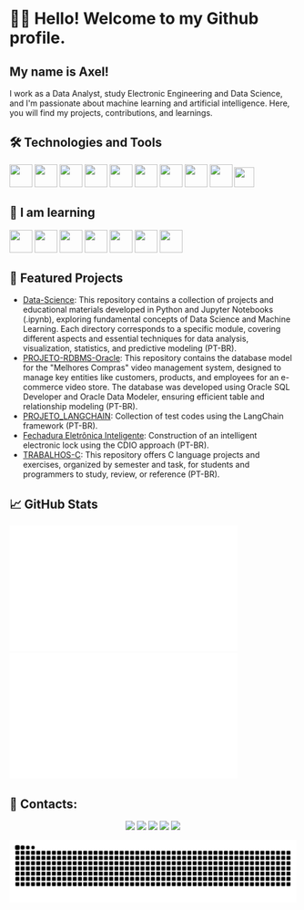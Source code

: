 # 🧑‍💻 Hello! Welcome to my Github profile.
## My name is Axel!

I work as a Data Analyst, study Electronic Engineering and Data Science, and I'm passionate about machine learning and artificial intelligence. Here, you will find my projects, contributions, and learnings.

## 🛠️ Technologies and Tools
<div>
<img loading="lazy" src="https://cdn.jsdelivr.net/gh/devicons/devicon@latest/icons/git/git-original.svg" width="40" height="40"/> 
<img loading="lazy" src="https://cdn.jsdelivr.net/gh/devicons/devicon@latest/icons/python/python-plain.svg" width="40" height="40"/> 
<img loading="lazy" src="https://cdn.jsdelivr.net/gh/devicons/devicon@latest/icons/jupyter/jupyter-original-wordmark.svg" width="40" height="40"/> 
<img loading="lazy" src="https://cdn.jsdelivr.net/gh/devicons/devicon@latest/icons/c/c-original.svg" width="40" height="40"/> 
<img loading="lazy" src="https://cdn.jsdelivr.net/gh/devicons/devicon@latest/icons/oracle/oracle-original.svg" width="40" height="40"/> 
<img loading="lazy" src="https://cdn.jsdelivr.net/gh/devicons/devicon@latest/icons/sqldeveloper/sqldeveloper-original.svg" width="40" height="40"/> 
<img loading="lazy" src="https://cdn.jsdelivr.net/gh/devicons/devicon@latest/icons/microsoftsqlserver/microsoftsqlserver-original.svg" width="40" height="40"/>
<img loading="lazy" src="https://cdn.jsdelivr.net/gh/devicons/devicon@latest/icons/mongodb/mongodb-original.svg" width="40" height="40"/> 
<img loading="lazy" src="https://cdn.jsdelivr.net/gh/devicons/devicon@latest/icons/arduino/arduino-original.svg" width="40" height="40"/>
<img loading="lazy" src="https://cdn.jsdelivr.net/gh/devicons/devicon@latest/icons/trello/trello-original.svg" width="35" height="35"/> 
</div>           
          
## 🔭 I am learning
<div>
<img loading="lazy" src="https://cdn.jsdelivr.net/gh/devicons/devicon@latest/icons/amazonwebservices/amazonwebservices-original-wordmark.svg" width="40" height="40"/> 
<img loading="lazy" src="https://cdn.jsdelivr.net/gh/devicons/devicon@latest/icons/azure/azure-original.svg" width="40" height="40"/>
<img loading="lazy" src="https://cdn.jsdelivr.net/gh/devicons/devicon@latest/icons/googlecloud/googlecloud-original.svg" width="40" height="40"/>
<img loading="lazy" src="https://cdn.jsdelivr.net/gh/devicons/devicon@latest/icons/flask/flask-original.svg" width="40" height="40"/>
<img loading="lazy" src="https://cdn.jsdelivr.net/gh/devicons/devicon@latest/icons/django/django-plain.svg" width="40" height="40"/>
<img loading="lazy" src="https://cdn.jsdelivr.net/gh/devicons/devicon@latest/icons/javascript/javascript-original.svg" width="40" height="40"/>
<img loading="lazy" src="https://cdn.jsdelivr.net/gh/devicons/devicon@latest/icons/html5/html5-original.svg" width="40" height="40"/>
</div> 

## 🌟 Featured Projects

- [Data-Science](https://github.com/AxelPCG/Data-Science): This repository contains a collection of projects and educational materials developed in Python and Jupyter Notebooks (.ipynb), exploring fundamental concepts of Data Science and Machine Learning. Each directory corresponds to a specific module, covering different aspects and essential techniques for data analysis, visualization, statistics, and predictive modeling (PT-BR).
- [PROJETO-RDBMS-Oracle](https://github.com/AxelPCG/PROJETO-RDBMS-Oracle): This repository contains the database model for the "Melhores Compras" video management system, designed to manage key entities like customers, products, and employees for an e-commerce video store. The database was developed using Oracle SQL Developer and Oracle Data Modeler, ensuring efficient table and relationship modeling (PT-BR).
- [PROJETO_LANGCHAIN](https://github.com/AxelPCG/PROJETO_LANGCHAIN): Collection of test codes using the LangChain framework (PT-BR).
- [Fechadura Eletrônica Inteligente](https://github.com/AxelPCG/FECHADURA_ELETRONICA_INTELIGENTE): Construction of an intelligent electronic lock using the CDIO approach (PT-BR).
- [TRABALHOS-C](https://github.com/AxelPCG/TRABALHOS-C): This repository offers C language projects and exercises, organized by semester and task, for students and programmers to study, review, or reference (PT-BR).

## 📈 GitHub Stats

<div>
<a>
<img loading="lazy" src="https://raw.githubusercontent.com/AxelPCG/github-stats/master/generated/languages.svg#gh-dark-mode-only" alt="AxelPCG" width="400" height="220"/>
<img loading="lazy" src="https://raw.githubusercontent.com/AxelPCG/github-stats/master/generated/overview.svg#gh-dark-mode-only" alt="AxelPCG" width="400" height="220"/>
</div>
            
## 📲 Contacts:

<div align="center">  
  <a href="https://github.com/AxelPCG"><img src="https://img.shields.io/badge/GitHub-%2312100E.svg?&style=for-the-badge&logo=Github&logoColor=white" target="_blank"></a>
  <a href="https://www.linkedin.com/in/Axel-PCG"><img src="https://img.shields.io/badge/-LinkedIn-%230077B5?style=for-the-badge&logo=linkedin&logoColor=white" target="_blank"></a> 
  <a href="mailto:axelchepanski@hotmail.com"><img src="https://img.shields.io/badge/Microsoft_Outlook-0078D4?style=for-the-badge&logo=microsoft-outlook&logoColor=white" target="_blank"></a>
  <a href = "mailto:axelchepanski@gmail.com"><img src="https://img.shields.io/badge/-Gmail-%23333?style=for-the-badge&logo=gmail&logoColor=white" target="_blank"></a>
  <a href="https://instagram.com/axelchepanski"><img src="https://img.shields.io/badge/-Instagram-%23E4405F?style=for-the-badge&logo=instagram&logoColor=white" target="_blank"></a>
</div>

![Snake animation](https://github.com/AxelPCG/AxelPCG/blob/output/github-snake-dark.svg)
